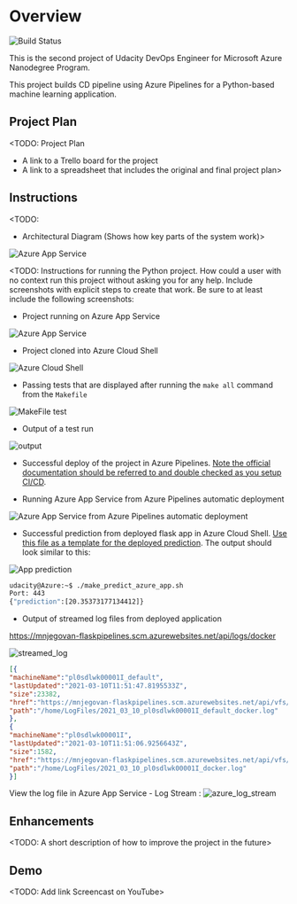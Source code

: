 # Overview

![Build Status](https://dev.azure.com/njegovan/Flask%20Pipelines/_apis/build/status/mnjegovan-lab.udacity_devops_azure_cd?branchName=master&stageName=Deploy%20Web%20App)

This is the second project of Udacity DevOps Engineer for Microsoft Azure Nanodegree Program.

This project builds CD pipeline using Azure Pipelines for a Python-based machine learning application.

## Project Plan
<TODO: Project Plan

* A link to a Trello board for the project
* A link to a spreadsheet that includes the original and final project plan>

## Instructions

<TODO:  
* Architectural Diagram (Shows how key parts of the system work)>

![Azure App Service](./screenshot/architectural_diagram.png)

<TODO:  Instructions for running the Python project.  How could a user with no context run this project without asking you for any help.  Include screenshots with explicit steps to create that work. Be sure to at least include the following screenshots:

* Project running on Azure App Service

![Azure App Service](./screenshot/azure_app_service.jpg)

* Project cloned into Azure Cloud Shell

![Azure Cloud Shell](./screenshot/cd_git_clone.jpg)

* Passing tests that are displayed after running the `make all` command from the `Makefile`

![MakeFile test](./screenshot/make_all_succesfull.jpg)

* Output of a test run

![output](./screenshot/output_of_a_test_run.jpg)

* Successful deploy of the project in Azure Pipelines.  [Note the official documentation should be referred to and double checked as you setup CI/CD](https://docs.microsoft.com/en-us/azure/devops/pipelines/ecosystems/python-webapp?view=azure-devops).

* Running Azure App Service from Azure Pipelines automatic deployment

![Azure App Service from Azure Pipelines automatic deployment](./screenshot/azure_deploy_web_app_pipeline.jpg)

* Successful prediction from deployed flask app in Azure Cloud Shell.  [Use this file as a template for the deployed prediction](https://github.com/udacity/nd082-Azure-Cloud-DevOps-Starter-Code/blob/master/C2-AgileDevelopmentwithAzure/project/starter_files/flask-sklearn/make_predict_azure_app.sh).
The output should look similar to this:


![App prediction](./screenshot/make_prediction_azure_app.jpg)

```bash
udacity@Azure:~$ ./make_predict_azure_app.sh
Port: 443
{"prediction":[20.35373177134412]}
```

* Output of streamed log files from deployed application

> 

https://mnjegovan-flaskpipelines.scm.azurewebsites.net/api/logs/docker

![streamed_log](./screenshot/streamed_log.jpg)

```json
[{
"machineName":"pl0sdlwk00001I_default",
"lastUpdated":"2021-03-10T11:51:47.8195533Z",
"size":23382,
"href":"https://mnjegovan-flaskpipelines.scm.azurewebsites.net/api/vfs/LogFiles/2021_03_10_pl0sdlwk00001I_default_docker.log",
"path":"/home/LogFiles/2021_03_10_pl0sdlwk00001I_default_docker.log"
},
{
"machineName":"pl0sdlwk00001I",
"lastUpdated":"2021-03-10T11:51:06.9256643Z",
"size":1582,
"href":"https://mnjegovan-flaskpipelines.scm.azurewebsites.net/api/vfs/LogFiles/2021_03_10_pl0sdlwk00001I_docker.log",
"path":"/home/LogFiles/2021_03_10_pl0sdlwk00001I_docker.log"
}]
```

View the log file in Azure App Service - Log Stream :
![azure_log_stream](./screenshot/azure_log_stream.jpg)



## Enhancements

<TODO: A short description of how to improve the project in the future>

## Demo 

<TODO: Add link Screencast on YouTube>


